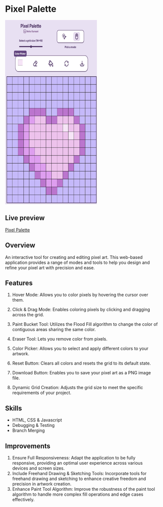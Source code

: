 # Pixel Palette
<img src="demo.png" alt="Pixel Art Example" width="300" height="600" />
   
## Live preview 

[Pixel Palette](https://nehag2005.github.io/Pixel-Palette-/)

## Overview

An interactive tool for creating and editing pixel art. This web-based application provides a range of modes and tools to help you design and refine your pixel art with precision and ease.

## Features
1. Hover Mode: Allows you to color pixels by hovering the cursor over them.

2. Click & Drag Mode: Enables coloring pixels by clicking and dragging across the grid.

3. Paint Bucket Tool: Utilizes the Flood Fill algorithm to change the color of contiguous areas sharing the same color.

4. Eraser Tool: Lets you remove color from pixels.

5. Color Picker: Allows you to select and apply different colors to your artwork.

6. Reset Button: Clears all colors and resets the grid to its default state.

7. Download Button: Enables you to save your pixel art as a PNG image file.

8. Dynamic Grid Creation: Adjusts the grid size to meet the specific requirements of your project.

## Skills 

- HTML, CSS & Javascript
- Debugging & Testing
- Branch Merging 

## Improvements 
1. Ensure Full Responsiveness: Adapt the application to be fully responsive, providing an optimal user experience across various devices and screen sizes.
2. Include Freehand Drawing & Sketching Tools: Incorporate tools for freehand drawing and sketching to enhance creative freedom and precision in artwork creation.
3. Enhance Paint Tool Algorithm: Improve the robustness of the paint tool algorithm to handle more complex fill operations and edge cases effectively.
